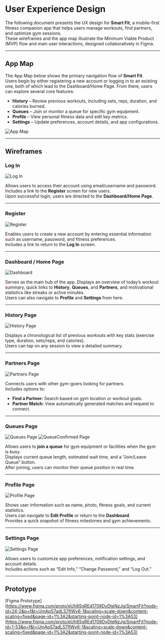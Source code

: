 # User Experience Design

The following document presents the UX design for **Smart Fit**, a mobile-first fitness companion app that helps users manage workouts, find partners, and optimize gym sessions.  
These wireframes and the app map illustrate the Minimum Viable Product (MVP) flow and main user interactions, designed collaboratively in Figma.

---

## App Map

The App Map below shows the primary navigation flow of **Smart Fit**.  
Users begin by either registering a new account or logging in to an existing one, both of which lead to the Dashboard/Home Page. From there, users can explore several core features:

* **History** – Review previous workouts, including sets, reps, duration, and calories burned.
* **Queues** – Join or monitor a queue for specific gym equipment.
* **Profile** – View personal fitness data and edit key metrics.
* **Settings** – Update preferences, account details, and app configurations.

![App Map](ux-design/app-map.png)

---

## Wireframes

### Log In
![Log In](ux-design/Login.png)  

Allows users to access their account using email/username and password. Includes a link to the **Register** screen for new users.  
Upon successful login, users are directed to the **Dashboard/Home Page**.

---

### Register
![Register](ux-design/Register.png)  

Enables users to create a new account by entering essential information such as username, password, and fitness preferences.  
Includes a link to return to the **Log In** screen.

---

### Dashboard / Home Page
![Dashboard](ux-design/DashBoard.png)  

Serves as the main hub of the app. Displays an overview of today’s workout summary, quick links to **History**, **Queues**, and **Partners**, and motivational statistics like streaks or active minutes.  
Users can also navigate to **Profile** and **Settings** from here.

---

### History Page
![History Page](ux-design/History.png)  

Displays a chronological list of previous workouts with key stats (exercise type, duration, sets/reps, and calories).  
Users can tap on any session to view a detailed summary.

---

### Partners Page
![Partners Page](ux-design/Partners.png)  

Connects users with other gym-goers looking for partners.  
Includes options to:
- **Find a Partner:** Search based on gym location or workout goals.  
- **Partner Match:** View automatically generated matches and request to connect.

---

### Queues Page
![Queues Page](ux-design/Queues.png)
![QueueConfirmed Page](ux-design/QueuesConfirmed.png)  

Allows users to **join a queue** for gym equipment or facilities when the gym is busy.  
Displays current queue length, estimated wait time, and a “Join/Leave Queue” button.  
After joining, users can monitor their queue position in real time.

---

### Profile Page
![Profile Page](ux-design/Profile.png)  

Shows user information such as name, photo, fitness goals, and current statistics.  
Users can navigate to **Edit Profile** or return to the **Dashboard**.  
Provides a quick snapshot of fitness milestones and gym achievements.

---

### Settings Page
![Settings Page](ux-design/Settings.png)  

Allows users to customize app preferences, notification settings, and account details.  
Includes actions such as “Edit Info,” “Change Password,” and “Log Out.”

---

## Prototype
[Figma Prototype](https://www.figma.com/proto/eUh8SgREd1709DvDteNzJg/SmartFit?node-id=24-2&p=f&t=UmApS7adLS7flWv6-1&scaling=scale-down&content-scaling=fixed&page-id=1%3A2&starting-point-node-id=1%3A53](https://www.figma.com/proto/eUh8SgREd1709DvDteNzJg/SmartFit?node-id=1-53&p=f&t=UmApS7adLS7flWv6-1&scaling=scale-down&content-scaling=fixed&page-id=1%3A2&starting-point-node-id=1%3A53)
